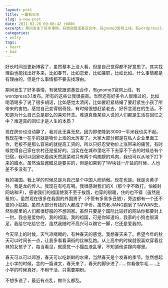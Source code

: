```yaml
---
layout: post
title: 一篇新日志
slug: a-new-post
date: 2011-02-26 09:08:42 +0800
excerpt: 期间发生了好多事情，有微软跟诺基亚合作，有gnome3官网上线，有wordpress3.1发布。所有的这些让我很振奋。当然还有好多令人很难过的，比如喝酒喝多了说了很多胡话，比如感觉太清闲，比如要赶紧结婚了要赶紧生小孩了所带来的害怕。感觉自己变得很奇怪，有时候很想赶紧老去，好怀念现在的生活。不知道为什么自己总是那么的喜欢怀念。难道真像某些人说的人们都是生活在回忆之中？难道真的回忆才是人生的本质？
categories:
- entry
tags:
- heart
- bad
---
```


好长时间没更新博客了，虽然基本上没人看，但是自己觉得都不好意思了。其实找理由也能找出好多来，比如春节，比如恋爱，比如兼职，比如比如。什么事情都是有理由的，但是什么事情都不要去找理由。

期间发生了好多事情，有微软跟诺基亚合作，有gnome3官网上线，有wordpress3.1发布。所有的这些让我很振奋。当然还有好多令人很难过的，比如喝酒喝多了说了很多胡话，比如感觉太清闲，比如要赶紧结婚了要赶紧生小孩了所带来的害怕。感觉自己变得很奇怪，有时候很想赶紧老去，好怀念现在的生活。不知道为什么自己总是那么的喜欢怀念。难道真像某些人说的人们都是生活在回忆之中？难道真的回忆才是人生的本质？


现在房价也没动静了，我对此无喜无悲。因为即使降到3000一平米我也买不起。我现在唯一在乎的就是物价上涨的太厉害了。大家大部分都是在私人企业里面工作，老板不是那么容易的就提高工资的，所以只好忍受物价上涨带来的痛苦。有时候觉得自己家在农村还是挺好的。当实在在城市里吃不下去穿不下去的时候总有个归宿，我可以回家吃着纯天然蔬菜和只有两个鸡翅膀的鸡肉，我也可以从地下打下来的甜水。虽然油盐酱醋总是要买的，但是如果到了1W块钱一斤盐的时候，人也差不多没有了。

我的祖国。我上学的时候总是为自己是个中国人而骄傲。现在也是。我是炎黄子孙，我是龙的传人。我现在有吃有喝。我很感谢我们的X（那个字不敢打，怕被封网站和IP），感谢我们的祖国使我不至于挨饿，也穿的很暖，住的也不错（虽然是租的）。虽然现在很多在我国的外国男子（不管有多黑多丑陋），旁边都有一个还不错的小姑娘。虽然大部分有钱的人都成了华侨。虽然老JIANG跑到了TAIWAN去，然后那里的人们都很舒服的不想回家。虽然只要是个国际比较好的网站你都要封上一封。我总是爱你的，我的祖国。我的祖国，可是你知道吗，我家的小狗也很满足，我给它吃给它住，虽然我随时不高兴可以踢它一脚，它还是爱我的。

今天早上的时候，天气凉飕飕的，有种春天的感觉。我想春天来了。希望今年的秋天可以时间长一点，让我多看看满街的丝袜乱跑。从上高中的时候就很喜欢穿着丝袜的女孩子了，每当看见，就感觉一小撮血液乱窜，不知道他讲蹿向哪里。

春天可以可以郊游，春天可以吃新鲜的水果，当然春天是个发春的季节。忽然想起上小学的时候，念的一篇课文，春天来了，春天的脚步进了……你看像牛毛……上小学的时候真好，不用干活，只需要期盼。

不想多说了，最近有点乱，做什么都乱。
